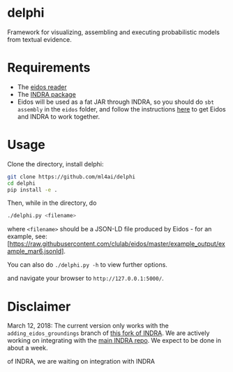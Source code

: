 # delphi
Framework for visualizing, assembling and executing probabilistic models from textual
evidence.

# Requirements
- The [eidos reader](https://github.com/clulab/eidos)
- The [INDRA package](http://indra.readthedocs.io/en/latest/)
- Eidos will be used as a fat JAR through INDRA, so you should do `sbt assembly`
    in the `eidos` folder, and follow the instructions
    [here](https://gist.github.com/bgyori/37c55681bd1a6e1a2fb6634faf255d60)
    to get Eidos and INDRA to work together.

# Usage

Clone the directory, install delphi:
```bash
git clone https://github.com/ml4ai/delphi
cd delphi
pip install -e .
```

Then, while in the directory, do

```bash
./delphi.py <filename>
```

where `<filename>` should be a JSON-LD file produced by Eidos - for an example,
see: [https://raw.githubusercontent.com/clulab/eidos/master/example_output/example_mar6.jsonld].

You can also do `./delphi.py -h` to view further options.

and navigate your browser to `http://127.0.0.1:5000/`.

# Disclaimer
March 12, 2018: The current version only works with the
`adding_eidos_groundings` branch of [this fork of INDRA](https://github.com/adarshp/indra/tree/adding_eidos_groundings).
We are actively working on integrating with the [main INDRA repo](https://github.com/sorgerlab/indra). We expect to be done in about a week.



of INDRA, we are waiting on
integration with INDRA
